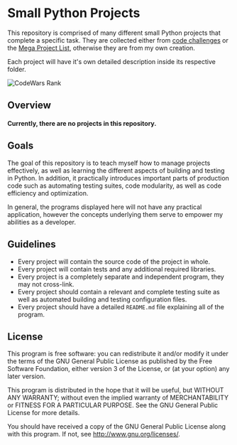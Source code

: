 # Small Python Projects #

This repository is comprised of many different small Python projects that complete a specific task. They are collected either from [code challenges](https://www.codewars.com/users/Wintro) or the [Mega Project List](https://github.com/karan/Projects), otherwise they are from my own creation.

Each project will have it's own detailed description inside its respective folder.

![CodeWars Rank](https://www.codewars.com/users/Wintro/badges/large)


## Overview ##

#### Currently, there are no projects in this repository. ####


## Goals ##
The goal of this repository is to teach myself how to manage projects effectively, as well as learning the different aspects of building and testing in Python. In addition, it practically introduces important parts of production code such as automating testing suites, code modularity, as well as code efficiency and optimization.

In general, the programs displayed here will not have any practical application, however the concepts underlying them serve to empower my abilities as a developer.


## Guidelines ##
  * Every project will contain the source code of the project in whole.
  * Every project will contain tests and any additional required libraries.
  * Every project is a completely separate and independent program, they may not cross-link.
  * Every project should contain a relevant and complete testing suite as well as automated building and testing configuration files.
  * Every project should have a detailed `README.md` file explaining all of the program.


## License ##
This program is free software: you can redistribute it and/or modify it under the terms of the GNU General Public License as published by the Free Software Foundation, either version 3 of the License, or (at your option) any later version.

This program is distributed in the hope that it will be useful, but WITHOUT ANY WARRANTY; without even the implied warranty of MERCHANTABILITY or FITNESS FOR A PARTICULAR PURPOSE. See the GNU General Public License for more details.

You should have received a copy of the GNU General Public License along with this program. If not, see http://www.gnu.org/licenses/.
